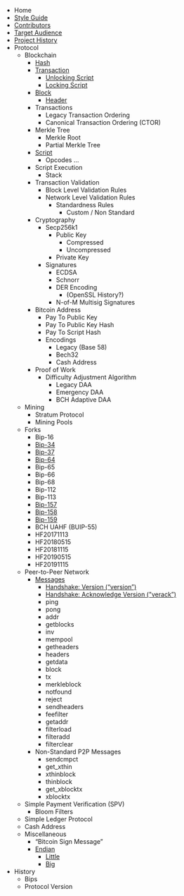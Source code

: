 -   Home
-   [Style Guide](/style-guide)
-   [Contributors](/contributors)
-   [Target Audience](/target-audience)
-   [Project History](/project-history)
-   Protocol
    -   Blockchain
	    -   [Hash](/protocol/blockchain/hash)
	    -   [Transaction](/protocol/blockchain/transaction)
		    -   [Unlocking Script](/protocol/blockchain/transaction/unlocking-script)
		    -   [Locking Script](/protocol/blockchain/transaction/locking-script)
	    -   [Block](/protocol/blockchain/block)
		    -   [Header](/protocol/blockchain/block/block-header)
	    -   Transactions
		    -   Legacy Transaction Ordering
		    -   Canonical Transaction Ordering (CTOR)
	    -   Merkle Tree
		    -   Merkle Root
		    -   Partial Merkle Tree
	    -   [Script](/protocol/blockchain/script)
		    -   Opcodes
			       ...
	    -   Script Execution
		    -   Stack
	    -   Transaction Validation
		    -   Block Level Validation Rules
		    -   Network Level Validation Rules
			    -   Standardness Rules
				    -   Custom / Non Standard
	    -   Cryptography
		    -   Secp256k1
			    -   Public Key
				    -   Compressed
				    -   Uncompressed
			    -   Private Key
		    -   Signatures
			    -   ECDSA
			    -   Schnorr
			    -   DER Encoding
				    -   (OpenSSL History?)
			    -   N-of-M Multisig Signatures
	    -   Bitcoin Address
		    -   Pay To Public Key
			-   Pay To Public Key Hash
		    -   Pay To Script Hash
		    -   Encodings
			    -   Legacy (Base 58)
			    -   Bech32
			    -   Cash Address
	    -   Proof of Work
		    -   Difficulty Adjustment Algorithm
			    -   Legacy DAA
			    -   Emergency DAA
			    -   BCH Adaptive DAA
	-   Mining
		-   Stratum Protocol
	    -   Mining Pools
	-   Forks
	    -   Bip-16
		-   [Bip-34](/protocol/forks/bip-0034)
		-   [Bip-37](/protocol/forks/bip-0037)
		-   [Bip-64](/protocol/forks/bip-0064)
		-   Bip-65
		-   Bip-66
		-   Bip-68
		-   Bip-112
		-   Bip-113
		-   [Bip-157](/protocol/forks/bip-0157)
		-   [Bip-158](/protocol/forks/bip-0158)
		-   [Bip-159](/protocol/forks/bip-0159)
		-   BCH UAHF (BUIP-55)
		-   HF20171113
		-   HF20180515
		-   HF20181115
		-   HF20190515
		-   HF20191115
	-   Peer-to-Peer Network
		-   [Messages](/protocol/network/messages)
			-   [Handshake: Version (“version”)](/protocol/network/messages/version)
			-   [Handshake: Acknowledge Version ("verack”)](/protocol/network/messages/verack)
			-   ping
			-   pong
			-   addr
			-   getblocks
			-   inv
			-   mempool
			-   getheaders
			-   headers
			-   getdata
			-   block
			-   tx
			-   merkleblock
			-   notfound
			-   reject
			-   sendheaders
			-   feefilter
			-   getaddr
			-   filterload
			-   filteradd
			-   filterclear
		-   Non-Standard P2P Messages
			-   sendcmpct
			-   get_xthin
			-   xthinblock
			-   thinblock
			-   get_xblocktx
			-   xblocktx
    -   Simple Payment Verification (SPV)
	    -   Bloom Filters
    -   Simple Ledger Protocol
    -   Cash Address
    -   Miscellaneous
	    - “Bitcoin Sign Message”
	    - [Endian](/protocol/misc/endian)
		    - [Little](/protocol/misc/endian/little)
		    - [Big](/protocol/misc/endian/big)
   -   History
	   - Bips
	   - Protocol Version